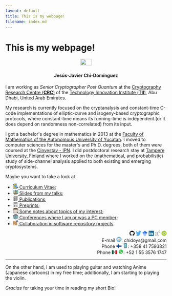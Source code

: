 ```yaml
---
layout: default
title: This is my webpage!
filename: index.md
--- 
```


# This is my webpage!

<p align="center"><img src="figures/thisisme.jpg" width="27%" height="27%"><h4 align="center" class="text-muted">Jes&uacute;s-Javier Chi-Dom&iacute;nguez</h4></p>

I am working as _Senior Cryptographer Post Quantum_ at the [Cryptography Research Centre (**CRC**)](https://cryptography.tii.ae/) of the [Technology Innovation Institute (**TII**)](https://www.tii.ae/), Abu Dhabi, United Arab Emirates.

My research is currently focused on the cryptanalysis and constant-time C-code implementations of elliptic-curve and isogeny-based cryptographic protocols,
where constant-time means its running-time is independent (or it does depend on randomness non-correlated) from its input.

I got a bachelor's degree in mathematics in 2013 at the [Faculty of Mathematics of the Autonomous University of Yucatan](https://www.matematicas.uady.mx/).
I moved to computer sciences for the master's and Ph.D. degrees, both of them were coursed at the [Cinvestav - IPN](https://www.cs.cinvestav.mx/en).
I did postdoctoral research stay at [Tampere University, Finland](https://www.tuni.fi/en) where I worked on the (mathematical, and probabilistic) study of
side-channel analysis applied to both existing and emerging cryptosystems.

Maybe you want to take a look at
- [<img alt="CV icon" src="figures/icons/cv.svg" style="width:16px;height:16px;"> Curriculum Vitae](pdfs/CV-ChiDominguez.pdf);
- [<img alt="Slides icon" src="figures/icons/slides.svg" style="width:16px;height:16px;"> Slides from my talks](slides.html);
- [<img alt="Publications icon" src="figures/icons/publications.svg" style="width:16px;height:16px;"> Publications](publications.html);
- [<img alt="Preprints icon" src="figures/icons/preprints.svg" style="width:16px;height:16px;"> Preprints](preprints.html);
- [<img alt="Notes icon" src="figures/icons/notes.svg" style="width:16px;height:16px;"> Some notes about topics of my interest](notes.html);
- [<img alt="PC member icon" src="figures/icons/worldwide-earth-globe.svg" style="width:16px;height:16px;"> Conferences where I am or was a PC member](pcmember.html);
- [<img alt="Repository icon" src="figures/icons/package-box.svg" style="width:16px;height:16px;"> Collaboration in software repository projects](repositories.html).

<!--
<a href="https://github.com/JJChiDguez/sibc"><img align=left alt="sibc logo" src="figures/logos/sibc-logo.png" style="width:260px;height:162px;"></a>
-->

<div align="right">
<a href="https://github.com/JJChiDguez"><img alt="GitHub icon" src="figures/icons/github.svg" style="width:16px;height:16px;"></a>
<a href="https://twitter.com/jjchidguez"><img alt="Twitter icon" src="figures/icons/twitter.svg" style="width:16px;height:16px;"></a> 
<a href="https://scholar.google.com/citations?user=a3bmRrwAAAAJ"><img alt="Google Scholar icon" src="figures/icons/google-scholar.svg" style="width:16px;height:16px;"></a> 
<a href="https://www.linkedin.com/in/jesus-javier-chi-dominguez-1b4282108/"><img alt="LinkedIn icon" src="figures/icons/linkedin.svg" style="width:16px;height:16px;"></a> 
<a href="https://www.researchgate.net/profile/Jesus_Javier_Chi-Dominguez"><img alt="ResearchGate icon" src="figures/icons/researchgate.png" style="width:16px;height:16px;"></a> 
<a href="https://orcid.org/0000-0002-9753-7263"><img alt="ORCID id icon" src="figures/icons/orcid-id.svg" style="width:16px;height:16px;"></a>
<br>
E-mail <img alt="E-mail icon" src="figures/icons/email.svg" style="width:16px;height:16px;">: chidoys&#x40;gmail.com
<br>
Phone <img alt="Flag of Finland icon" src="figures/icons/flag-Finland.svg" style="width:16px;height:12px;"> <img alt="Mobile icon" src="figures/icons/mobile.svg" style="width:16px;height:16px;">: +358 41 7593821 
<br>
Phone <img alt="Flag of Mexico icon" src="figures/icons/flag-Mexico.svg" style="width:16px;height:12px;"> <!--&#128241;--><img alt="WhatsApp icon" src="figures/icons/whatsapp.svg" style="width:16px;height:16px;">: +52 1 55 3576 1747
</div>

<!--<br>-->

---

On the other hand, I am used to playing guitar and watching Anime (Japanese cartoons) in my free time; additionally, I am starting to playing the violin.

_Gracias_ for taking your time in reading my short Bio!